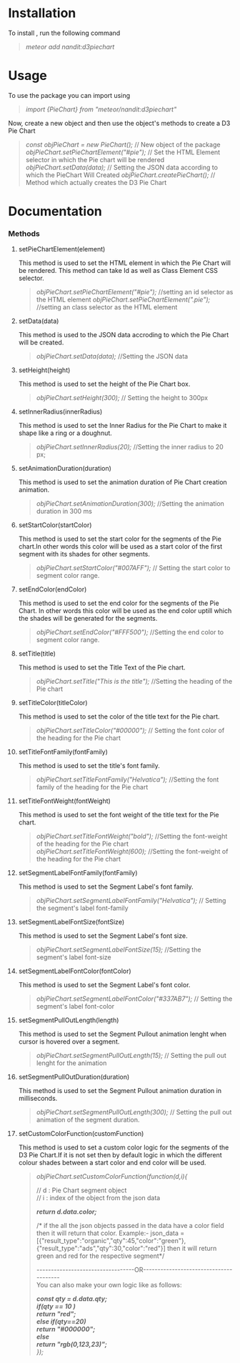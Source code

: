 # **Installation**

To install , run the following command

>_meteor add nandit:d3piechart_

# **Usage**

To use the package you can import using 

>_import {PieChart} from "meteor/nandit:d3piechart"_

Now, create a new object and then use the object's methods to create a D3 Pie Chart

>_const objPieChart = new PieChart();_ // New object of the package
>_objPieChart.setPieChartElement("#pie");_ // Set the HTML Element selector in which the Pie chart will be rendered  
>_objPieChart.setData(data);_ // Setting the JSON data according to which the PieChart Will Created
>_objPieChart.createPieChart();_ // Method which actually creates the D3 Pie Chart

# **Documentation**

### **Methods**

1. setPieChartElement(element)

	This method is used to set the HTML element in which the Pie Chart will be rendered.
	This method can take Id as well as Class Element CSS selector.	

	>_objPieChart.setPieChartElement("#pie");_   //setting an id selector as the HTML element
	>_objPieChart.setPieChartElement(".pie");_  //setting an class selector as the HTML element

2. setData(data)

	This method is used to the JSON data accroding to which the Pie Chart will be created.

	>_objPieChart.setData(data);_ //Setting the JSON data

3. setHeight(height)

	This method is used to set the height of the Pie Chart box.

	>_objPieChart.setHeight(300);_ // Setting the height to 300px

4. setInnerRadius(innerRadius)
	
	This method is used to set the Inner Radius for the Pie Chart to make it shape like a ring or a doughnut.

	>_objPieChart.setInnerRadius(20);_ //Setting the inner radius to 20 px;

5. setAnimationDuration(duration)

	This method is used to set the animation duration of Pie Chart creation animation.

	>_objPieChart.setAnimationDuration(300);_	//Setting the animation duration in 300 ms

6. setStartColor(startColor)

	This method is used to set the start color for the segments of the Pie chart.In other words this color will be used as a start color of the first segment with its shades for other segments.

	>_objPieChart.setStartColor("#007AFF");_ // Setting the start color to segment color range.

7. setEndColor(endColor)
	
	This method is used to set the end color for the segments of the Pie Chart. In other words this color will be used as the end color uptill which the shades will be generated for the segments.

	>_objPieChart.setEndColor("#FFF500");_ //Setting the end color to segment color range.

8. setTitle(title)

	This method is used to set the Title Text of the Pie chart.

	>_objPieChart.setTitle("This is the title");_ //Setting the heading of the Pie chart

9. setTitleColor(titleColor)		

	This method is used to set the color of the title text for the Pie chart.

	>_objPieChart.setTitleColor("#00000");_ // Setting the font color of the heading for the Pie chart

10. setTitleFontFamily(fontFamily)

	This method is used to set the title's font family.

	>_objPieChart.setTitleFontFamily("Helvatica");_ //Setting the font family of the heading for the Pie chart

11. setTitleFontWeight(fontWeight)

 	This method is used to set the font weight of the title text for the Pie chart.	

 	>_objPieChart.setTitleFontWeight("bold");_ //Setting the font-weight of the heading for the Pie chart
 	>_objPieChart.setTitleFontWeight(600);_  //Setting the font-weight of the heading for the Pie chart

11. setSegmentLabelFontFamily(fontFamily) 

	This method is used to set the Segment Label's font family.

	>_objPieChart.setSegmentLabelFontFamily("Helvatica");_ // Setting the segment's label font-family

12.	setSegmentLabelFontSize(fontSize)
	
	This method is used to set the Segment Label's font size.

	>_objPieChart.setSegmentLabelFontSize(15);_ //Setting the segment's label font-size

13. setSegmentLabelFontColor(fontColor)

	This method is used  to set the Segment Label's font color.

	>_objPieChart.setSegmentLabelFontColor("#337AB7");_ // Setting the segment's label font-color

14. setSegmentPullOutLength(length)

	This method is used to set the Segment Pullout animation lenght when cursor is hovered over a segment.

	>_objPieChart.setSegmentPullOutLength(15);_ // Setting the pull out lenght for the animation 

15. setSegmentPullOutDuration(duration)		

	This method is used to set the Segment Pullout animation duration in milliseconds.

	>_objPieChart.setSegmentPullOutLength(300);_ // Setting the pull out animation of the segment duration.

16. setCustomColorFunction(customFunction)

    This method is used to set a custom color logic for the segments of the D3 Pie Chart.If it is not set then by default logic in which the different colour shades between a start color and end color will be used.

    >_objPieChart.setCustomColorFunction(function(d,i){_
	>	
    >	// d : Pie Chart segment object  
    	// i : index of the object from the json data
    >
    >	_**return d.data.color;**_
    >
    > /* if the all the json objects passed in the data have a color field then it	will return that color. Example:- json_data = [{"result_type":"organic","qty":45,"color":"green"},	 {"result_type":"ads","qty":30,"color":"red"}] then it will return green and red for the respective  segment*/
	>
	>----------------------------------OR---------------------------------------  
	>	You can also make your own logic like as follows:
    >
	>	_**const qty = d.data.qty;**_  
	>	_**if(qty == 10 )**_  
	>		_**return "red";**_  
	>	_**else if(qty==20)**_  
	>		_**return "#000000";**_  
	>	_**else**_  
	>		_**return "rgb(0,123,23)";**_  
    >_});_ 